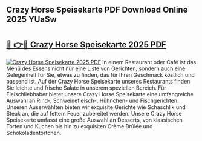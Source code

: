 ## Crazy Horse Speisekarte PDF Download Online 2025 YUaSw

# <h2><a href="http://gccl6c.nevu.top/?p=Crazy+Horse+Speisekarte">🔗 👉🔴 Crazy Horse Speisekarte 2025 PDF</a></h2>

[![Crazy Horse Speisekarte 2025 PDF](https://i.imgur.com/dBaPXMq.png)](http://gccl6c.nevu.top/?p=Crazy+Horse+Speisekarte)
In einem Restaurant oder Café ist das Menü des Essens nicht nur eine Liste von Gerichten, sondern auch eine Gelegenheit für Sie, etwas zu finden, das für Ihren Geschmack köstlich und passend ist. Auf der Crazy Horse Speisekarte unseres Restaurants finden Sie leichte und frische Salate in unserem speziellen Bereich. Für Fleischliebhaber bietet unsere Crazy Horse Speisekarte eine umfangreiche Auswahl an Rind-, Schweinefleisch-, Hühnchen- und Fischgerichten. Unseren Auserwählten bieten wir exquisite Gerichte wie Schaschlik und Steak an, die auf fettem Feuer zubereitet werden. Unsere Crazy Horse Speisekarte umfasst eine große Auswahl an Desserts, von klassischen Torten und Kuchen bis hin zu exquisiten Crème Brûlée und Schokoladentörtchen.
